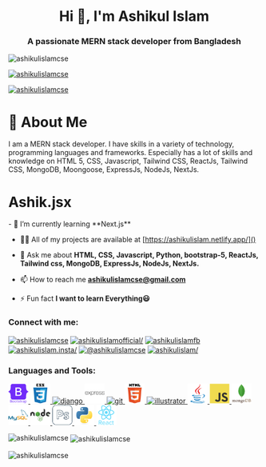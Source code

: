 <h1 align="center">Hi 👋, I'm Ashikul Islam</h1>
<h3 align="center">A passionate MERN stack developer from Bangladesh</h3>

<p align="left"> <img src="https://komarev.com/ghpvc/?username=ashikulislamcse&label=Profile%20views&color=0e75b6&style=flat" alt="ashikulislamcse" /> </p>

<p align="left"> <a href="https://github.com/ryo-ma/github-profile-trophy"><img src="https://github-profile-trophy.vercel.app/?username=ashikulislamcse" alt="ashikulislamcse" /></a> </p>

<p align="left"> <a href="https://twitter.com/ashikulislamcse" target="blank"><img src="https://img.shields.io/twitter/follow/ashikulislamcse?logo=twitter&style=for-the-badge" alt="ashikulislamcse" /></a> </p>
<h1 align="left"> 🚀 About Me </h1>
<p>I am a MERN stack developer. I have skills in a variety of technology, programming languages and frameworks. Especially has a lot of skills and knowledge on HTML 5, CSS, 
 Javascript, Tailwind CSS, ReactJs, Tailwind CSS, MongoDB, Moongoose, ExpressJs, NodeJs, NextJs.</p>
<h1>Ashik.jsx</h1>
- 🌱 I’m currently learning **Next.js**

- 👨‍💻 All of my projects are available at [https://ashikulislam.netlify.app/]()

- 💬 Ask me about **HTML, CSS, Javascript, Python, bootstrap-5, ReactJs, Tailwind css, MongoDB, ExpressJs, NodeJs, NextJs.**

- 📫 How to reach me **ashikulislamcse@gmail.com**

- ⚡ Fun fact **I want to learn Everything😃**

<h3 align="left">Connect with me:</h3>
<p align="left">
<a href="https://twitter.com/ashikulislamcse" target="blank"><img align="center" src="https://raw.githubusercontent.com/rahuldkjain/github-profile-readme-generator/master/src/images/icons/Social/twitter.svg" alt="ashikulislamcse" height="30" width="40" /></a>
<a href="https://linkedin.com/in/ashikulislamofficial/" target="blank"><img align="center" src="https://raw.githubusercontent.com/rahuldkjain/github-profile-readme-generator/master/src/images/icons/Social/linked-in-alt.svg" alt="ashikulislamofficial/" height="30" width="40" /></a>
<a href="https://fb.com/ashikulislamfb" target="blank"><img align="center" src="https://raw.githubusercontent.com/rahuldkjain/github-profile-readme-generator/master/src/images/icons/Social/facebook.svg" alt="ashikulislamfb" height="30" width="40" /></a>
<a href="https://instagram.com/ashikulislam.insta/" target="blank"><img align="center" src="https://raw.githubusercontent.com/rahuldkjain/github-profile-readme-generator/master/src/images/icons/Social/instagram.svg" alt="ashikulislam.insta/" height="30" width="40" /></a>
<a href="https://www.youtube.com/c/@ashikulislamcse" target="blank"><img align="center" src="https://raw.githubusercontent.com/rahuldkjain/github-profile-readme-generator/master/src/images/icons/Social/youtube.svg" alt="@ashikulislamcse" height="30" width="40" /></a>
<a href="https://www.leetcode.com/ashikulislam/" target="blank"><img align="center" src="https://raw.githubusercontent.com/rahuldkjain/github-profile-readme-generator/master/src/images/icons/Social/leet-code.svg" alt="ashikulislam/" height="30" width="40" /></a>
</p>

<h3 align="left">Languages and Tools:</h3>
<p align="left"> <a href="https://getbootstrap.com" target="_blank" rel="noreferrer"> <img src="https://raw.githubusercontent.com/devicons/devicon/master/icons/bootstrap/bootstrap-plain-wordmark.svg" alt="bootstrap" width="40" height="40"/> </a> <a href="https://www.w3schools.com/css/" target="_blank" rel="noreferrer"> <img src="https://raw.githubusercontent.com/devicons/devicon/master/icons/css3/css3-original-wordmark.svg" alt="css3" width="40" height="40"/> </a> <a href="https://www.djangoproject.com/" target="_blank" rel="noreferrer"> <img src="https://cdn.worldvectorlogo.com/logos/django.svg" alt="django" width="40" height="40"/> </a> <a href="https://expressjs.com" target="_blank" rel="noreferrer"> <img src="https://raw.githubusercontent.com/devicons/devicon/master/icons/express/express-original-wordmark.svg" alt="express" width="40" height="40"/> </a> <a href="https://git-scm.com/" target="_blank" rel="noreferrer"> <img src="https://www.vectorlogo.zone/logos/git-scm/git-scm-icon.svg" alt="git" width="40" height="40"/> </a> <a href="https://www.w3.org/html/" target="_blank" rel="noreferrer"> <img src="https://raw.githubusercontent.com/devicons/devicon/master/icons/html5/html5-original-wordmark.svg" alt="html5" width="40" height="40"/> </a> <a href="https://www.adobe.com/in/products/illustrator.html" target="_blank" rel="noreferrer"> <img src="https://www.vectorlogo.zone/logos/adobe_illustrator/adobe_illustrator-icon.svg" alt="illustrator" width="40" height="40"/> </a> <a href="https://www.java.com" target="_blank" rel="noreferrer"> <img src="https://raw.githubusercontent.com/devicons/devicon/master/icons/java/java-original.svg" alt="java" width="40" height="40"/> </a> <a href="https://developer.mozilla.org/en-US/docs/Web/JavaScript" target="_blank" rel="noreferrer"> <img src="https://raw.githubusercontent.com/devicons/devicon/master/icons/javascript/javascript-original.svg" alt="javascript" width="40" height="40"/> </a> <a href="https://www.mongodb.com/" target="_blank" rel="noreferrer"> <img src="https://raw.githubusercontent.com/devicons/devicon/master/icons/mongodb/mongodb-original-wordmark.svg" alt="mongodb" width="40" height="40"/> </a> <a href="https://www.mysql.com/" target="_blank" rel="noreferrer"> <img src="https://raw.githubusercontent.com/devicons/devicon/master/icons/mysql/mysql-original-wordmark.svg" alt="mysql" width="40" height="40"/> </a> <a href="https://nodejs.org" target="_blank" rel="noreferrer"> <img src="https://raw.githubusercontent.com/devicons/devicon/master/icons/nodejs/nodejs-original-wordmark.svg" alt="nodejs" width="40" height="40"/> </a> <a href="https://www.photoshop.com/en" target="_blank" rel="noreferrer"> <img src="https://raw.githubusercontent.com/devicons/devicon/master/icons/photoshop/photoshop-line.svg" alt="photoshop" width="40" height="40"/> </a> <a href="https://www.python.org" target="_blank" rel="noreferrer"> <img src="https://raw.githubusercontent.com/devicons/devicon/master/icons/python/python-original.svg" alt="python" width="40" height="40"/> </a> <a href="https://reactjs.org/" target="_blank" rel="noreferrer"> <img src="https://raw.githubusercontent.com/devicons/devicon/master/icons/react/react-original-wordmark.svg" alt="react" width="40" height="40"/> </a> </p>

<p><img align="left" src="https://github-readme-stats.vercel.app/api/top-langs?username=ashikulislamcse&show_icons=true&locale=en&layout=compact" alt="ashikulislamcse" /></p>

<p>&nbsp;<img align="center" src="https://github-readme-stats.vercel.app/api?username=ashikulislamcse&show_icons=true&locale=en" alt="ashikulislamcse" /></p>

<p><img align="center" src="https://github-readme-streak-stats.herokuapp.com/?user=ashikulislamcse&" alt="ashikulislamcse" /></p>

